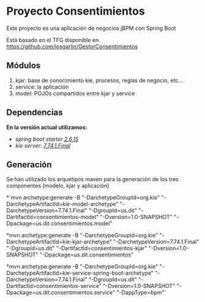 # Proyecto Consentimientos
Este proyecto es una aplicación de negocios jBPM con Spring Boot

Está basado en el TFG disponible en https://github.com/josgarlin/GestorConsentimientos

## Módulos
1. kjar: base de conocimiento kie, procesos, reglas de negocio, etc...
2. service: la aplicación
3. model: POJOs compartidos entre kjar y service
## Dependencias
**En la versión actual utilizamos:**
* _spring boot starter_ [_2.6.15_](https://mvnrepository.com/artifact/org.springframework.boot/spring-boot-starter/2.6.15)
* _kie server_: [_7.74.1.Final_](https://mvnrepository.com/artifact/org.kie/kie-server-spring-boot-starter/7.74.1.Final)
## Generación
Se han utilizado los arquetipos maven para la generación de los tres componentes (modelo, kjar y aplicación)

*`mvn archetype:generate -B "-DarchetypeGroupId=org.kie" "-DarchetypeArtifactId=kie-model-archetype" "-DarchetypeVersion=7.74.1.Final" "-DgroupId=us.dit" "-DartifactId=consentimientos-model" "-Dversion=1.0-SNAPSHOT" "-Dpackage=us.dit.consentimientos.model"

*mvn archetype:generate -B "-DarchetypeGroupId=org.kie" "-DarchetypeArtifactId=kie-kjar-archetype" "-DarchetypeVersion=7.74.1.Final" "-DgroupId=us.dit" "-DartifactId=consentimientos-kjar" "-Dversion=1.0-SNAPSHOT" "-Dpackage=us.dit.consentimientos"

*mvn archetype:generate -B "-DarchetypeGroupId=org.kie" "-DarchetypeArtifactId=kie-service-spring-boot-archetype" "-DarchetypeVersion=7.74.1.Final" "-DgroupId=us.dit" "-DartifactId=consentimientos-service" "-Dversion=1.0-SNAPSHOT" "-Dpackage=us.dit.consentimientos.service" "-DappType=bpm"`
